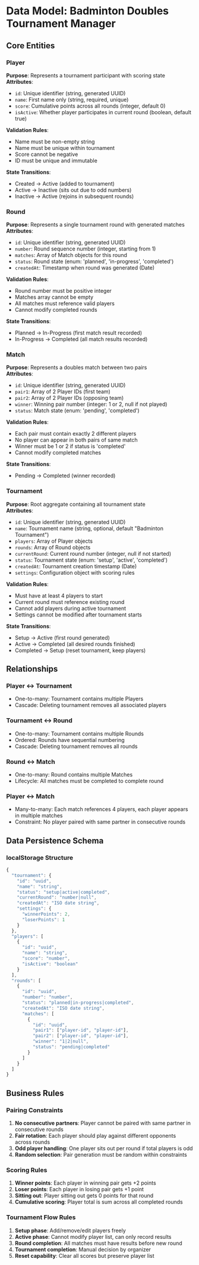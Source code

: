 # Data Model: Badminton Doubles Tournament Manager

## Core Entities

### Player
**Purpose**: Represents a tournament participant with scoring state  
**Attributes**:
- `id`: Unique identifier (string, generated UUID)
- `name`: First name only (string, required, unique)
- `score`: Cumulative points across all rounds (integer, default 0)
- `isActive`: Whether player participates in current round (boolean, default true)

**Validation Rules**:
- Name must be non-empty string
- Name must be unique within tournament
- Score cannot be negative
- ID must be unique and immutable

**State Transitions**:
- Created → Active (added to tournament)
- Active → Inactive (sits out due to odd numbers)
- Inactive → Active (rejoins in subsequent rounds)

### Round
**Purpose**: Represents a single tournament round with generated matches  
**Attributes**:
- `id`: Unique identifier (string, generated UUID) 
- `number`: Round sequence number (integer, starting from 1)
- `matches`: Array of Match objects for this round
- `status`: Round state (enum: 'planned', 'in-progress', 'completed')
- `createdAt`: Timestamp when round was generated (Date)

**Validation Rules**:
- Round number must be positive integer
- Matches array cannot be empty
- All matches must reference valid players
- Cannot modify completed rounds

**State Transitions**:
- Planned → In-Progress (first match result recorded)
- In-Progress → Completed (all match results recorded)

### Match
**Purpose**: Represents a doubles match between two pairs  
**Attributes**:
- `id`: Unique identifier (string, generated UUID)
- `pair1`: Array of 2 Player IDs (first team)
- `pair2`: Array of 2 Player IDs (opposing team)  
- `winner`: Winning pair number (integer: 1 or 2, null if not played)
- `status`: Match state (enum: 'pending', 'completed')

**Validation Rules**:
- Each pair must contain exactly 2 different players
- No player can appear in both pairs of same match
- Winner must be 1 or 2 if status is 'completed'
- Cannot modify completed matches

**State Transitions**:
- Pending → Completed (winner recorded)

### Tournament
**Purpose**: Root aggregate containing all tournament state  
**Attributes**:
- `id`: Unique identifier (string, generated UUID)
- `name`: Tournament name (string, optional, default "Badminton Tournament")
- `players`: Array of Player objects
- `rounds`: Array of Round objects
- `currentRound`: Current round number (integer, null if not started)
- `status`: Tournament state (enum: 'setup', 'active', 'completed')
- `createdAt`: Tournament creation timestamp (Date)
- `settings`: Configuration object with scoring rules

**Validation Rules**:
- Must have at least 4 players to start
- Current round must reference existing round
- Cannot add players during active tournament
- Settings cannot be modified after tournament starts

**State Transitions**:
- Setup → Active (first round generated)
- Active → Completed (all desired rounds finished)
- Completed → Setup (reset tournament, keep players)

## Relationships

### Player ↔ Tournament
- One-to-many: Tournament contains multiple Players  
- Cascade: Deleting tournament removes all associated players

### Tournament ↔ Round  
- One-to-many: Tournament contains multiple Rounds
- Ordered: Rounds have sequential numbering
- Cascade: Deleting tournament removes all rounds

### Round ↔ Match
- One-to-many: Round contains multiple Matches
- Lifecycle: All matches must be completed to complete round

### Player ↔ Match  
- Many-to-many: Each match references 4 players, each player appears in multiple matches
- Constraint: No player paired with same partner in consecutive rounds

## Data Persistence Schema

### localStorage Structure
```javascript
{
  "tournament": {
    "id": "uuid",
    "name": "string",
    "status": "setup|active|completed", 
    "currentRound": "number|null",
    "createdAt": "ISO date string",
    "settings": {
      "winnerPoints": 2,
      "loserPoints": 1
    }
  },
  "players": [
    {
      "id": "uuid",
      "name": "string",
      "score": "number", 
      "isActive": "boolean"
    }
  ],
  "rounds": [
    {
      "id": "uuid",
      "number": "number",
      "status": "planned|in-progress|completed",
      "createdAt": "ISO date string",
      "matches": [
        {
          "id": "uuid",
          "pair1": ["player-id", "player-id"],
          "pair2": ["player-id", "player-id"],
          "winner": "1|2|null",
          "status": "pending|completed"
        }
      ]
    }
  ]
}
```

## Business Rules

### Pairing Constraints
1. **No consecutive partners**: Player cannot be paired with same partner in consecutive rounds
2. **Fair rotation**: Each player should play against different opponents across rounds  
3. **Odd player handling**: One player sits out per round if total players is odd
4. **Random selection**: Pair generation must be random within constraints

### Scoring Rules
1. **Winner points**: Each player in winning pair gets +2 points
2. **Loser points**: Each player in losing pair gets +1 point  
3. **Sitting out**: Player sitting out gets 0 points for that round
4. **Cumulative scoring**: Player total is sum across all completed rounds

### Tournament Flow Rules
1. **Setup phase**: Add/remove/edit players freely
2. **Active phase**: Cannot modify player list, can only record results
3. **Round completion**: All matches must have results before new round
4. **Tournament completion**: Manual decision by organizer
5. **Reset capability**: Clear all scores but preserve player list